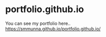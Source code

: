 # portfolio.github.io
You can see my portfolio here..
https://smmunna.github.io/portfolio.github.io/
